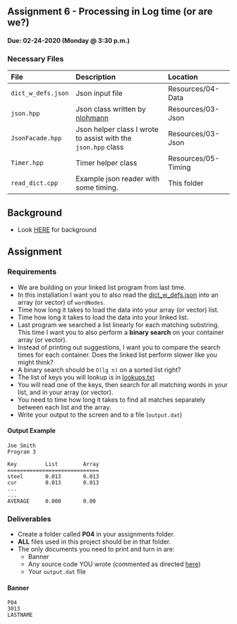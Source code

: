 ## Assignment 6 - Processing in Log time (or are we?)
#### Due: 02-24-2020 (Monday @ 3:30 p.m.)

### Necessary Files

| File               | Description                                                        | Location            |
| :----------------- | :----------------------------------------------------------------- | :------------------ |
| `dict_w_defs.json` | Json input file                                                    | Resources/04-Data   |
| `json.hpp`         | Json class written by [nlohmann](https://github.com/nlohmann/json) | Resources/03-Json   |
| `JsonFacade.hpp`   | Json helper class I wrote to assist with the `json.hpp` class      | Resources/03-Json   |
| `Timer.hpp`        | Timer helper class                                                 | Resources/05-Timing |
| `read_dict.cpp`    | Example json reader with some timing.                              | This folder         |

## Background

- Look [HERE](../05-P02/README.md) for background

## Assignment

### Requirements
- We are building on your linked list program from last time. 
- In this installation I want you to also read the [dict_w_defs.json](../../Resources/04-Data/dictionary_files/dict_w_defs.json) into an array (or vector) of `wordNodes`.
- Time how long it takes to load the data into your array (or vector) list.
- Time how long it takes to load the data into your linked list.
- Last program we searched a list linearly for each matching substring. This time I want you to also perform a **binary search** on your container array (or vector).
- Instead of printing out suggestions, I want you to compare the search times for each container. Does the linked list perform slower like you might think? 
- A binary search should be `O(lg n)` on a sorted list right?
- The list of keys you will lookup is in [lookups.txt](lookups.txt)
- You will read one of the keys, then search for all matching words in your list, and in your array (or vector).
- You need to time how long it takes to find all matches separately between each list and the array. 
- Write your output to the screen and to a file (`output.dat`)


#### Output Example

```
Joe Smith
Program 3

Key         List        Array
=============================
steel       0.013       0.013
cur         0.013       0.013 
...
...
AVERAGE     0.000       0.00      
```


### Deliverables

- Create a folder called **P04** in your assignments folder. 
- **ALL** files used in this project should be in that folder.
- The only documents you need to print and turn in are:
  - Banner
  - Any source code YOU wrote (commented as directed [here](../../Resources/01-Comments/README.md))
  - Your `output.dat` file



#### Banner

```
P04
3013
LASTNAME
```
